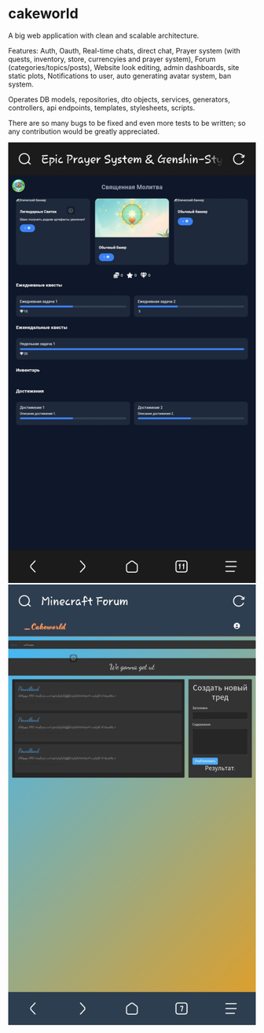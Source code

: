 # cakeworld
A big web application with clean and scalable architecture.

Features:
Auth, Oauth, Real-time chats, direct chat, Prayer system (with quests, inventory, store, currencyies and prayer system), Forum (categories/topics/posts), Website look editing, admin dashboards, site static plots, Notifications to user, auto generating avatar system, ban system.

Operates DB models, repositories, dto objects, services, generators, controllers, api endpoints, templates, stylesheets, scripts.

There are so many bugs to be fixed and even more tests to be written; so any contribution would be greatly appreciated.

![Prayer system](docs/screenshots/screen%20(35).jpg)
![Forum/topic_post](docs/screenshots/screen%20(32).jpg)
